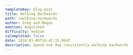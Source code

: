 ```yaml
---
templateKey: blog-post
title: Walking Backwards
path: /walking-backwards
author: Greg and Megan
emotion: Anguished
difficulty: medium
isCompleted: false
date: 2018-01-06T16:42:15.064Z
description: Spend one day consistently walking backwards
---
```


